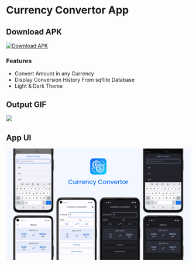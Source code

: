 # Currency Convertor App

## Download APK

[![Download APK](https://custom-icon-badges.herokuapp.com/badge/-Download-blue?style=for-the-badge&logo=download&logoColor=white "Download APK")](https://github.com/RomitKatrodiya/Currency_Convertor/raw/master/apk/currency_convertor.apk)

### Features

<ul>
<li>Convert Amount in any Currency</li>
<li>Display Conversion History From sqflite Database</li>
<li>Light & Dark Theme</li>
</ul>

## Output GIF

<img src="https://github.com/RomitKatrodiya/Currency_Convertor/blob/master/screenshots/currency.GIF" style=" height:600px; " data-target="animated-image.originalImage">

## App UI

![App UI](/screenshots/currency.jpg)